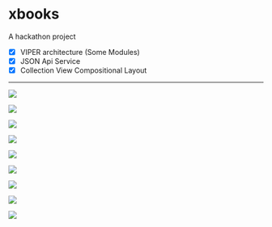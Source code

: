 # xbooks
A hackathon project

- [x] VIPER architecture (Some Modules)
- [x] JSON Api Service
- [x] Collection View Compositional Layout

------------

![](https://github.com/yusufozgul/xbooks-project/blob/main/Github/SS1.png)

![](https://github.com/yusufozgul/xbooks-project/blob/main/Github/SS2.png)

![](https://github.com/yusufozgul/xbooks-project/blob/main/Github/SS3.png)

![](https://github.com/yusufozgul/xbooks-project/blob/main/Github/SS4.png)

![](https://github.com/yusufozgul/xbooks-project/blob/main/Github/SS5.png)

![](https://github.com/yusufozgul/xbooks-project/blob/main/Github/SS6.png)

![](https://github.com/yusufozgul/xbooks-project/blob/main/Github/SS7.png)

![](https://github.com/yusufozgul/xbooks-project/blob/main/Github/SS8.png)

![](https://github.com/yusufozgul/xbooks-project/blob/main/Github/SS9.png)
